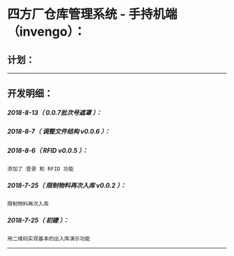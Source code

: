 四方厂仓库管理系统 - 手持机端（invengo）：
===================================================================

计划：
-------------------------------------------------------------------

*******************************************************************

开发明细：
-------------------------------------------------------------------

##### 2018-8-13（ 0.0.7批次号遮罩 ）：

##### 2018-8-7（ 调整文件结构 v0.0.6 ）：

##### 2018-8-6（ RFID v0.0.5 ）：
	添加了 登录 和 RFID 功能

##### 2018-7-25（ 限制物料再次入库 v0.0.2 ）：
	限制物料再次入库

##### 2018-7-25（ 初建 ）：
	用二维码实现基本的出入库演示功能

*******************************************************************
